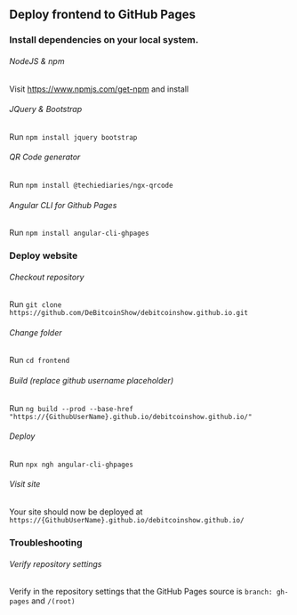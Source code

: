 ## Deploy frontend to GitHub Pages
### Install dependencies on your local system.
###### NodeJS & npm
Visit https://www.npmjs.com/get-npm and install

###### JQuery & Bootstrap 
Run `npm install jquery bootstrap`

###### QR Code generator
Run `npm install @techiediaries/ngx-qrcode`

###### Angular  CLI for Github Pages
Run `npm install angular-cli-ghpages`

### Deploy website
###### Checkout repository
Run `git clone https://github.com/DeBitcoinShow/debitcoinshow.github.io.git` 

###### Change folder
Run `cd frontend`

###### Build (replace github username placeholder)
Run `ng build --prod --base-href "https://{GithubUserName}.github.io/debitcoinshow.github.io/"` 

###### Deploy
Run `npx ngh angular-cli-ghpages`

###### Visit site
Your site should now be deployed at `https://{GithubUserName}.github.io/debitcoinshow.github.io/`

### Troubleshooting
###### Verify repository settings
Verify in the repository settings that the GitHub Pages source is `branch: gh-pages` and `/(root)`
